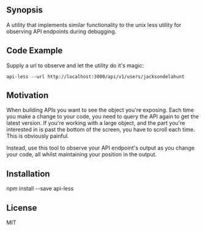 ## Synopsis

A utility that implements similar functionality to the unix less utility for observing API endpoints during debugging.

## Code Example

Supply a url to observe and let the utility do it's magic:

`api-less --url http://localhost:3000/api/v1/users/jacksondelahunt`

## Motivation

When building APIs you want to see the object you're exposing. Each time you make a change to your code, you need to query the API again to get the latest version. If you're working with a large object, and the part you're interested in is past the bottom of the screen, you have to scroll each time. This is obviously painful.

Instead, use this tool to observe your API endpoint's output as you change your code, all whilst maintaining your position in the output.

## Installation

npm install --save api-less

## License

MIT
